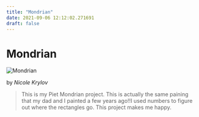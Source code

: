 ```yaml
---
title: "Mondrian"
date: 2021-09-06 12:12:02.271691
draft: false
---
```


# Mondrian

![Mondrian](../images/8aa7dbb0-0f35-11ec-a5fb-1e00f30e0089.png)

by *Nicole Krylov*



> This is my Piet Mondrian project. This is actually the same paining that my dad and I painted a few years ago!!I used numbers to figure out where the rectangles go. This project makes me happy.